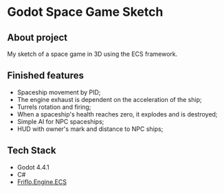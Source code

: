 # Godot Space Game Sketch

## About project

My sketch of a space game in 3D using the ECS framework.

## Finished features

- Spaceship movement by PID;
- The engine exhaust is dependent on the acceleration of the ship;
- Turrels rotation and firing;
- When a spaceship's health reaches zero, it explodes and is destroyed;
- Simple AI for NPC spaceships;
- HUD with owner's mark and distance to NPC ships;

## Tech Stack

- Godot 4.4.1
- C#
- [Friflo.Engine.ECS](https://github.com/friflo/Friflo.Engine.ECS)

